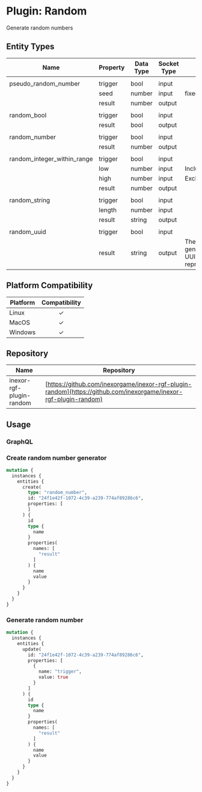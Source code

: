# Plugin: Random

Generate random numbers

## Entity Types

| Name                        | Property | Data Type | Socket Type | Note                                        |
|-----------------------------|----------|-----------|-------------|---------------------------------------------|
|                             |
| pseudo_random_number        | trigger  | bool      | input       |                                             |
|                             | seed     | number    | input       | fixed, u64                                  |
|                             | result   | number    | output      |                                             |
|                             |
| random_bool                 | trigger  | bool      | input       |                                             |
|                             | result   | bool      | output      |                                             |
|                             |
| random_number               | trigger  | bool      | input       |                                             |
|                             | result   | number    | output      |                                             |
|                             |
| random_integer_within_range | trigger  | bool      | input       |                                             |
|                             | low      | number    | input       | Inclusive                                   |
|                             | high     | number    | input       | Exclusive                                   |
|                             | result   | number    | output      |                                             |
|                             |
| random_string               | trigger  | bool      | input       |                                             |
|                             | length   | number    | input       |                                             |
|                             | result   | string    | output      |                                             |
|                             |
| random_uuid                 | trigger  | bool      | input       |                                             |
|                             | result   | string    | output      | The generated UUID as string representation |

## Platform Compatibility

| Platform | Compatibility |
|----------|:-------------:|
| Linux    |       ✓       |
| MacOS    |       ✓       |
| Windows  |       ✓       |

## Repository

| Name                     | Repository                                                                                                       |
|--------------------------|------------------------------------------------------------------------------------------------------------------|
| inexor-rgf-plugin-random | [https://github.com/inexorgame/inexor-rgf-plugin-random](https://github.com/inexorgame/inexor-rgf-plugin-random) |

## Usage

### GraphQL

### Create random number generator

```graphql
mutation {
  instances {
    entities {
      create(
        type: "random_number",
        id: "24f1e42f-1072-4c39-a239-774af89286c6",
        properties: [
        ]
      ) {
        id
        type {
          name
        }
        properties(
          names: [
            "result"
          ]
        ) {
          name
          value
        }
      }
    }
  }
}
```

### Generate random number

```graphql
mutation {
  instances {
    entities {
      update(
        id: "24f1e42f-1072-4c39-a239-774af89286c6",
        properties: [
          {
            name: "trigger",
            value: true
          }
        ]
      ) {
        id
        type {
          name
        }
        properties(
          names: [
            "result"
          ]
        ) {
          name
          value
        }
      }
    }
  }
}
```
